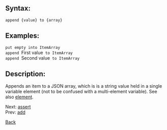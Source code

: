 ## Syntax:
`append {value} to {array}`
## Examples:
`put empty into ItemArray`  
`append `First value` to ItemArray`  
`append `Second value` to ItemArray`
## Description:
Appends an item to a JSON array, which is is a string value held in a single variable element (not to be confused with a multi-element variable). See also [element](element.md).

Next: [assert](assert.md)  
Prev: [add](add.md)

[Back](../core.md)
